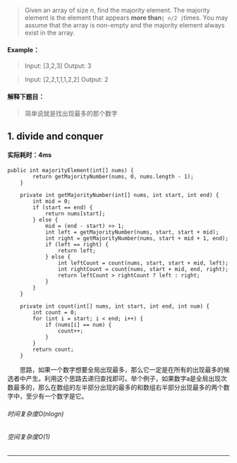> Given an array of size *n*, find the majority element. The majority element is the element that appears **more than**`⌊ n/2 ⌋`times.
You may assume that the array is non-empty and the majority element always exist in the array.
#### Example：
> Input: [3,2,3]
Output: 3

> Input: [2,2,1,1,1,2,2]
Output: 2

#### 解释下题目：
> 简单说就是找出现最多的那个数字


## 1. divide and conquer
#### 实际耗时：4ms
```
public int majorityElement(int[] nums) {
        return getMajorityNumber(nums, 0, nums.length - 1);
    }

    private int getMajorityNumber(int[] nums, int start, int end) {
        int mid = 0;
        if (start == end) {
            return nums[start];
        } else {
            mid = (end - start) >> 1;
            int left = getMajorityNumber(nums, start, start + mid);
            int right = getMajorityNumber(nums, start + mid + 1, end);
            if (left == right) {
                return left;
            } else {
                int leftCount = count(nums, start, start + mid, left);
                int rightCount = count(nums, start + mid, end, right);
                return leftCount > rightCount ? left : right;
            }
        }
    }

    private int count(int[] nums, int start, int end, int num) {
        int count = 0;
        for (int i = start; i < end; i++) {
            if (nums[i] == num) {
                count++;
            }
        }
        return count;
    }
```
&emsp;&emsp;思路，如果一个数字想要全局出现最多，那么它一定是在所有的出现最多的候选者中产生。利用这个思路去递归查找即可。举个例子，如果数字a是全局出现次数最多的，那么在数组的左半部分出现的最多的和数组右半部分出现最多的两个数字中，至少有一个数字是它。
###### 时间复杂度O(nlogn)
###### 空间复杂度O(1)
---------
